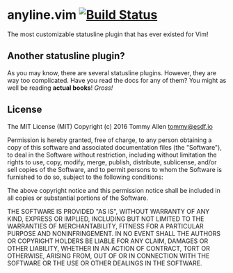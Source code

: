 # anyline.vim [![Build Status](https://travis-ci.org/tweekmonster/anyline.vim.svg?branch=master)](https://travis-ci.org/tweekmonster/anyline.vim)

The most customizable statusline plugin that has ever existed for Vim!

## Another statusline plugin?

As you may know, there are several statusline plugins.  However, they are way
too complicated.  Have you read the docs for any of them?  You might as well be
reading **actual books**!  *Gross!*

## License

The MIT License (MIT)
Copyright (c) 2016 Tommy Allen <tommy@esdf.io>

Permission is hereby granted, free of charge, to any person obtaining a copy of
this software and associated documentation files (the "Software"), to deal in
the Software without restriction, including without limitation the rights to
use, copy, modify, merge, publish, distribute, sublicense, and/or sell copies
of the Software, and to permit persons to whom the Software is furnished to do
so, subject to the following conditions:

The above copyright notice and this permission notice shall be included in all
copies or substantial portions of the Software.

THE SOFTWARE IS PROVIDED "AS IS", WITHOUT WARRANTY OF ANY KIND, EXPRESS OR
IMPLIED, INCLUDING BUT NOT LIMITED TO THE WARRANTIES OF MERCHANTABILITY,
FITNESS FOR A PARTICULAR PURPOSE AND NONINFRINGEMENT. IN NO EVENT SHALL THE
AUTHORS OR COPYRIGHT HOLDERS BE LIABLE FOR ANY CLAIM, DAMAGES OR OTHER
LIABILITY, WHETHER IN AN ACTION OF CONTRACT, TORT OR OTHERWISE, ARISING FROM,
OUT OF OR IN CONNECTION WITH THE SOFTWARE OR THE USE OR OTHER DEALINGS IN THE
SOFTWARE.
